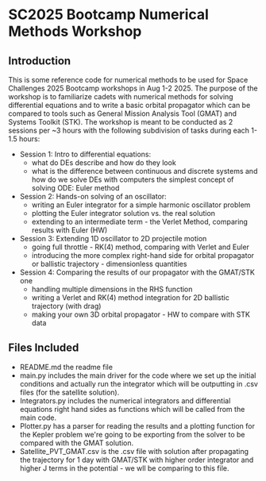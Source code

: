 # SC2025 Bootcamp Numerical Methods Workshop

## Introduction

This is some reference code for numerical methods to be used for Space Challenges 2025 Bootcamp workshops in Aug 1-2 2025. The purpose of the workshop is to familiarize cadets with numerical methods for solving differential equations and to write a basic orbital propagator which can be compared to tools such as General Mission Analysis Tool (GMAT) and Systems Toolkit (STK). The workshop is meant to be conducted as 2 sessions per ~3 hours with the following subdivision of tasks during each 1-1.5 hours:

- Session 1: Intro to differential equations:
  - what do DEs describe and how do they look
  - what is the difference between continuous and discrete systems and how do we solve DEs with computers the simplest concept of solving ODE: Euler method
- Session 2: Hands-on solving of an oscillator:
  - writing an Euler integrator for a simple harmonic oscillator problem
  - plotting the Euler integrator solution vs. the real solution
  - extending to an intermediate term - the Verlet Method, comparing results with Euler (HW)
- Session 3: Extending 1D oscillator to 2D projectile motion
  - going full throttle - RK(4) method, comparing with Verlet and Euler
  - introducing the more complex right-hand side for orbital propagator or ballistic trajectory - dimensionless quantities
- Session 4: Comparing the results of our propagator with the GMAT/STK one
  - handling multiple dimensions in the RHS function
  - writing a Verlet and RK(4) method integration for 2D ballistic trajectory (with drag)
  - making your own 3D orbital propagator - HW to compare with STK data

## Files Included

- README.md the readme file
- main.py includes the main driver for the code where we set up the initial conditions and actually run the integrator which will be outputting in .csv files (for the satellite solution).
- Integrators.py includes the numerical integrators and differential equations right hand sides as functions which will be called from the main code.
- Plotter.py has a parser for reading the results and a plotting function for the Kepler problem we're going to be exporting from the solver to be compared with the GMAT solution.
- Satellite_PVT_GMAT.csv is the .csv file with solution after propagating the trajectory for 1 day with GMAT/STK with higher order integrator and higher J terms in the potential - we wll be comparing to this file.